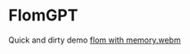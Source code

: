 # FlomGPT

Quick and dirty demo
[flom with memory.webm](https://user-images.githubusercontent.com/46108131/236475144-722d6bbd-6e6a-4a87-9b79-efbd1657a8a1.webm)
